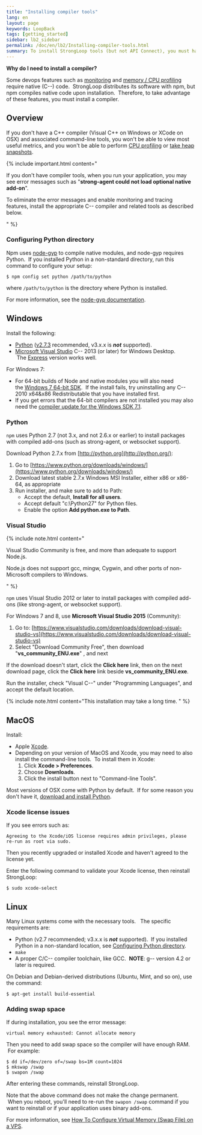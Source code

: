 ```yaml
---
title: "Installing compiler tools"
lang: en
layout: page
keywords: LoopBack
tags: [getting_started]
sidebar: lb2_sidebar
permalink: /doc/en/lb2/Installing-compiler-tools.html
summary: To install StrongLoop tools (but not API Connect), you must have compiler tools installed.
---
```


**Why do I need to install a compiler?**

Some devops features such as [monitoring](https://docs.strongloop.com/display/SLC/Monitoring-app-metrics) and [memory / CPU profiling](https://docs.strongloop.com/display/SLC/Profiling) require native (C--) code.  StrongLoop distributes its software with npm, but npm compiles native code upon installation.  Therefore, to take advantage of these features, you must install a compiler.

## Overview  

If you don't have a C++ compiler (Visual C++ on Windows or XCode on OSX) and associated command-line tools, you won't be able to view most useful metrics, and you won't be able to perform [CPU profiling](https://docs.strongloop.com/display/SLC/CPU-profiling) or [take heap snapshots](https://docs.strongloop.com/display/SLC/Taking-heap-snapshots). 

{% include important.html content="

If you don't have compiler tools, when you run your application, you may see error messages such as \"**strong-agent could not load optional native add-on**\".

To eliminate the error messages and enable monitoring and tracing features, install the appropriate C-- compiler and related tools as described below.

" %}

### Configuring Python directory

Npm uses [node-gyp](https://www.npmjs.org/package/node-gyp) to compile native modules, and node-gyp requires Python.  If you installed Python in a non-standard directory, run this command to configure your setup:

`$ npm config set python /path/to/python`

where `/path/to/python` is the directory where Python is installed.

For more information, see the [node-gyp documentation](https://github.com/TooTallNate/node-gyp/blob/master/README.md#installation).

## Windows

Install the following:

*   [Python](http://www.python.org/getit/windows) ([v2.7.3](http://www.python.org/download/releases/2.7.3#download) recommended, v3.x.x is **_not_** supported). 
*   [Microsoft Visual Studio](http://www.visualstudio.com/) C-- 2013 (or later) for Windows Desktop.  The [Express](http://go.microsoft.com/) version works well.

For Windows 7:

*   For 64-bit builds of Node and native modules you will also need the [Windows 7 64-bit SDK](http://www.microsoft.com/en-us/download/details.aspx).  If the install fails, try uninstalling any C-- 2010 x64&x86 Redistributable that you have installed first.
*   If you get errors that the 64-bit compilers are not installed you may also need the [compiler update for the Windows SDK 7.1](http://www.microsoft.com/en-us/download/details.aspx).

### Python

`npm` uses Python 2.7 (not 3.x, and not 2.6.x or earlier) to install packages with compiled add-ons (such as strong-agent, or websocket support).

Download Python 2.7.x from [http://python.org](http://python.org/):

1.  Go to [https://www.python.org/downloads/windows/](https://www.python.org/downloads/windows/)
2.  Download latest stable 2.7.x Windows MSI Installer, either x86 or x86-64, as appropriate
3.  Run installer, and make sure to add to Path:
    *   Accept the default, **Install for all users**.
    *   Accept default "c:\Python27" for Python files.
    *   Enable the option **Add python.exe to Path**.

### Visual Studio

{% include note.html content="

Visual Studio Community is free, and more than adequate to support Node.js.

Node.js does not support gcc, mingw, Cygwin, and other ports of non-Microsoft compilers to Windows.

" %}

`npm` uses Visual Studio 2012 or later to install packages with compiled add-ons (like strong-agent, or websocket support).  

For Windows 7 and 8, use **Microsoft Visual Studio 2015** (Community):

1.  Go to: [https://www.visualstudio.com/downloads/download-visual-studio-vs](https://www.visualstudio.com/downloads/download-visual-studio-vs)
2.  Select "Download Community Free", then download "**vs_community_ENU.exe**" , and next

If the download doesn't start, click the **Click here** link, then on the next download page, click the **Click here** link beside **vs_community_ENU.exe**.

Run the installer, check "Visual C--" under "Programming Languages", and accept the default location.

{% include note.html content="This installation may take a long time.
" %}

## MacOS

Install:

*   Apple [Xcode](https://developer.apple.com/xcode/).
*   Depending on your version of MacOS and Xcode, you may need to also install the command-line tools.  To install them in Xcode:
    1.  Click **Xcode > Preferences**.
    2.  Choose **Downloads**.
    3.  Click the install button next to "Command-line Tools".

Most versions of OSX come with Python by default.  If for some reason you don't have it, [download and install Python](https://www.python.org/downloads/mac-osx/).

### Xcode license issues

If you see errors such as:

`Agreeing to the Xcode/iOS license requires admin privileges, please re-run as root via sudo.`

Then you recently upgraded or installed Xcode and haven't agreed to the license yet. 

Enter the following command to validate your Xcode license, then reinstall StrongLoop:

`$ sudo xcode-select`

## Linux

Many Linux systems come with the necessary tools.   The specific requirements are:

*   Python (v2.7 recommended; v3.x.x is **_not_** supported).  If you installed Python in a non-standard location, see [Configuring Python directory](#configuring-python-directory).
*   `make`
*   A proper C/C-- compiler toolchain, like GCC.  **NOTE**: g-- version 4.2 or later is required.

On Debian and Debian-derived distributions (Ubuntu, Mint, and so on), use the command:

`$ apt-get install build-essential`

### Adding swap space

If during installation, you see the error message:

`virtual memory exhausted: Cannot allocate memory`

Then you need to add swap space so the compiler will have enough RAM.  For example:

```
$ dd if=/dev/zero of=/swap bs=1M count=1024 
$ mkswap /swap 
$ swapon /swap
```

After entering these commands, reinstall StrongLoop.

Note that the above command does not make the change permanent.  When you reboot, you'll need to re-run the `swapon /swap` command if you want to reinstall or if your application uses binary add-ons.

For more information, see [How To Configure Virtual Memory (Swap File) on a VPS](https://www.digitalocean.com/community/tutorials/how-to-configure-virtual-memory-swap-file-on-a-vps).
